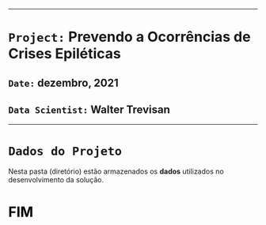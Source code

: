 ***
# `Project:` Prevendo a Ocorrências de Crises Epiléticas

## `Date:` dezembro, 2021

## `Data Scientist:` Walter Trevisan
***

# `Dados do Projeto`

Nesta pasta (diretório) estão armazenados os **dados** utilizados no desenvolvimento da solução.

# <font color='black'>FIM</font>
